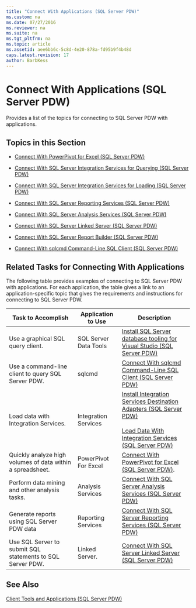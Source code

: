 ```yaml
---
title: "Connect With Applications (SQL Server PDW)"
ms.custom: na
ms.date: 07/27/2016
ms.reviewer: na
ms.suite: na
ms.tgt_pltfrm: na
ms.topic: article
ms.assetid: aee6bb6c-5c8d-4e20-878a-fd95b9f4b48d
caps.latest.revision: 17
author: BarbKess
---
```

# Connect With Applications (SQL Server PDW)
Provides a list of the topics for connecting to SQL Server PDW with applications.  
  
## Topics in this Section  
  
-   [Connect With PowerPivot for Excel &#40;SQL Server PDW&#41;](../sqlpdw/connect-with-powerpivot-for-excel-sql-server-pdw.md)  
  
-   [Connect With SQL Server Integration Services for Querying &#40;SQL Server PDW&#41;](../sqlpdw/connect-with-sql-server-integration-services-for-querying-sql-server-pdw.md)  
  
-   [Connect With SQL Server Integration Services for Loading &#40;SQL Server PDW&#41;](../sqlpdw/connect-with-sql-server-integration-services-for-loading-sql-server-pdw.md)  
  
-   [Connect With SQL Server Reporting Services &#40;SQL Server PDW&#41;](../sqlpdw/connect-with-sql-server-reporting-services-sql-server-pdw.md)  
  
-   [Connect With SQL Server Analysis Services &#40;SQL Server PDW&#41;](../sqlpdw/connect-with-sql-server-analysis-services-sql-server-pdw.md)  
  
-   [Connect With SQL Server Linked Server &#40;SQL Server PDW&#41;](../sqlpdw/connect-with-sql-server-linked-server-sql-server-pdw.md)  
  
-   [Connect With SQL Server Report Builder &#40;SQL Server PDW&#41;](../sqlpdw/connect-with-sql-server-report-builder-sql-server-pdw.md)  
  
-   [Connect With sqlcmd Command-Line SQL Client &#40;SQL Server PDW&#41;](../sqlpdw/connect-with-sqlcmd-command-line-sql-client-sql-server-pdw.md)  
  
## <a name="Applications"></a>Related Tasks for Connecting With Applications  
The following table provides examples of connecting to SQL Server PDW with applications. For each application, the table gives a link to an application-specific topic that gives the requirements and instructions for connecting to SQL Server PDW.  
  
|Task to Accomplish|Application to Use|Description|  
|----------------------|----------------------|---------------|  
|Use a graphical SQL query client.|SQL Server Data Tools|[Install SQL Server database tooling  for Visual Studio &#40;SQL Server PDW&#41;](../sqlpdw/install-sql-server-database-tooling-for-visual-studio-sql-server-pdw.md)|  
|Use a command-line client to query SQL Server PDW.|sqlcmd|[Connect With sqlcmd Command-Line SQL Client &#40;SQL Server PDW&#41;](../sqlpdw/connect-with-sqlcmd-command-line-sql-client-sql-server-pdw.md)|  
|Load data with Integration Services.|Integration Services|[Install Integration Services Destination Adapters &#40;SQL Server PDW&#41;](../sqlpdw/install-integration-services-destination-adapters-sql-server-pdw.md)<br /><br />[Load Data With Integration Services &#40;SQL Server PDW&#41;](../sqlpdw/load-data-with-integration-services-sql-server-pdw.md)|  
|Quickly analyze high volumes of data within a spreadsheet.|PowerPivot For Excel|[Connect With PowerPivot for Excel &#40;SQL Server PDW&#41;](../sqlpdw/connect-with-powerpivot-for-excel-sql-server-pdw.md).|  
|Perform data mining and other analysis tasks.|Analysis Services|[Connect With SQL Server Analysis Services &#40;SQL Server PDW&#41;](../sqlpdw/connect-with-sql-server-analysis-services-sql-server-pdw.md)|  
|Generate reports using SQL Server PDW data|Reporting Services|[Connect With SQL Server Reporting Services &#40;SQL Server PDW&#41;](../sqlpdw/connect-with-sql-server-reporting-services-sql-server-pdw.md)|  
|Use SQL Server to submit SQL statements to SQL Server PDW.|Linked Server.|[Connect With SQL Server Linked Server &#40;SQL Server PDW&#41;](../sqlpdw/connect-with-sql-server-linked-server-sql-server-pdw.md)|  
  
## See Also  
[Client Tools and Applications &#40;SQL Server PDW&#41;](../sqlpdw/client-tools-and-applications-sql-server-pdw.md)  
  
